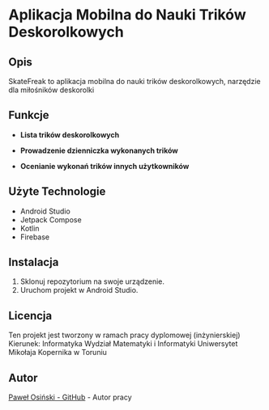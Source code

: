 # Aplikacja Mobilna do Nauki Trików Deskorolkowych

## Opis

SkateFreak to aplikacja mobilna do nauki trików deskorolkowych, narzędzie dla miłośników deskorolki
## Funkcje

- **Lista trików deskorolkowych**

- **Prowadzenie dzienniczka wykonanych trików**

- **Ocenianie wykonań trików innych użytkowników**

[//]: # (- ** TODO **)

## Użyte Technologie

- Android Studio
- Jetpack Compose
- Kotlin
- Firebase

## Instalacja

1. Sklonuj repozytorium na swoje urządzenie.
2. Uruchom projekt w Android Studio.

[//]: # (3. ** TODO **)


## Licencja

Ten projekt jest tworzony w ramach pracy dyplomowej (inżynierskiej)
Kierunek: Informatyka
Wydział Matematyki i Informatyki
Uniwersytet Mikołaja Kopernika w Toruniu

## Autor

[Paweł Osiński - GitHub](https://github.com/osik2000) - Autor pracy

